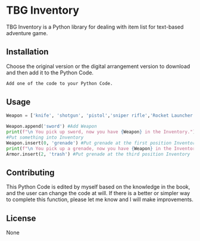 # TBG Inventory

TBG Inventory is a Python library for dealing with item list for text-based adventure game.

## Installation

Choose the original version or the digital arrangement version to download and then add it to the Python Code.

```bash
Add one of the code to your Python Code.
```

## Usage

```python
Weapon = ['knife', 'shotgun', 'pistol','sniper rifle','Rocket Launcher']

Weapon.append('sword') #Add Weapon
print(f"\n You pick up sword, now you have {Weapon} in the Inventory.")
#Put something into Inventory
Weapon.insert(0, 'grenade') #Put grenade at the first position Inventory
print(f"\n You pick up a grenade, now you have {Weapon} in the Inventory.")
Armor.insert(2, 'trash') #Put grenade at the third position Inventory
```

## Contributing

This Python Code is edited by myself based on the knowledge in the book, and the user can change the code at will. If there is a better or simpler way to complete this function, please let me know and I will make improvements.

## License
None
